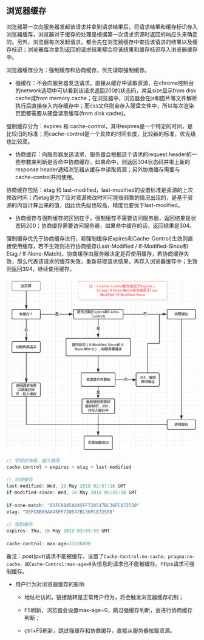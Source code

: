 ## **浏览器缓存**

浏览器第一次向服务器发起该请求并拿到请求结果后，将请求结果和缓存标识存入浏览器缓存，浏览器对于缓存的处理是根据第一次请求资源时返回的响应头来确定的。另外，浏览器每次发起请求，都会先在浏览器缓存中查找该请求的结果以及缓存标识；浏览器每次拿到返回的请求结果都会将该结果和缓存标识存入浏览器缓存中。

浏览器缓存分为：强制缓存和协商缓存，优先读取强制缓存。

- 强缓存：不会向服务器发送请求，直接从缓存中读取资源，在chrome控制台的network选项中可以看到该请求返回200的状态码，并且size显示from disk cache或from memory cache；在浏览器中，浏览器会在js和图片等文件解析执行后直接存入内存缓存中；而css文件则会存入硬盘文件中，所以每次渲染页面都需要从硬盘读取缓存(from disk cache)。
  
强制缓存分为：expires 和 cache-control，其中expires是一个特定的时间，是比较旧的标准；而cache-control是一个具体的时间长度，比较新的标准，优先级也比较高。

- 协商缓存：向服务器发送请求，服务器会根据这个请求的request header的一些参数来判断是否命中协商缓存，如果命中，则返回304状态码并带上新的response header通知浏览器从缓存中读取资源；另外协商缓存需要与cache-control共同使用。

协商缓存包括：etag 和 last-modified，last-modified的设置标准是资源的上次修改时间；而etag是为了应对资源修改时间可能很频繁的情况出现的，是基于资源的内容计算出来的值，因此优先级也较高，精度也要优于last-modified。

- 协商缓存与强制缓存的区别在于，强制缓存不需要访问服务器，返回结果是状态码200；协商缓存需要访问服务器，如果命中缓存的话，返回结果是304。

强制缓存优先于协商缓存进行，若强制缓存(Expires和Cache-Control)生效则直接使用缓存，若不生效则进行协商缓存(Last-Modified / If-Modified-Since和Etag / If-None-Match)，协商缓存由服务器决定是否使用缓存，若协商缓存失效，那么代表该请求的缓存失效，重新获取请求结果，再存入浏览器缓存中；生效则返回304，继续使用缓存。

![强缓存 vs 协商缓存](../images/cache.png)

```js
// 字段优先级，越大越高
cache-control > expires > etag > last-modified

// 协商缓存
last-modified: Wed, 16 May 2018 02:57:16 GMT
if-modified-since: Wed, 16 May 2018 05:55:38 GMT

if-none-match: "D5FC8B85A045FF720547BC36FC872550"
etag: "D5FC8B85A045FF720547BC36FC872550"

// 强制缓存
expires: Thu, 16 May 2019 03:05:59 GMT

cache-control: max-age=31536000
```

备注：post(put)请求不能被缓存，设置了`Cache-Control:no-cache，pragma:no-cache，或Cache-Control:max-age=0`头信息的请求也不能被缓存。https请求可强制缓存。

- 用户行为对浏览器缓存的影响

  + 地址栏访问，链接跳转是正常用户行为，将会触发浏览器缓存机制；

  + F5刷新，浏览器会设置max-age=0，跳过强缓存判断，会进行协商缓存判断；

  + ctrl+F5刷新，跳过强缓存和协商缓存，直接从服务器拉取资源。